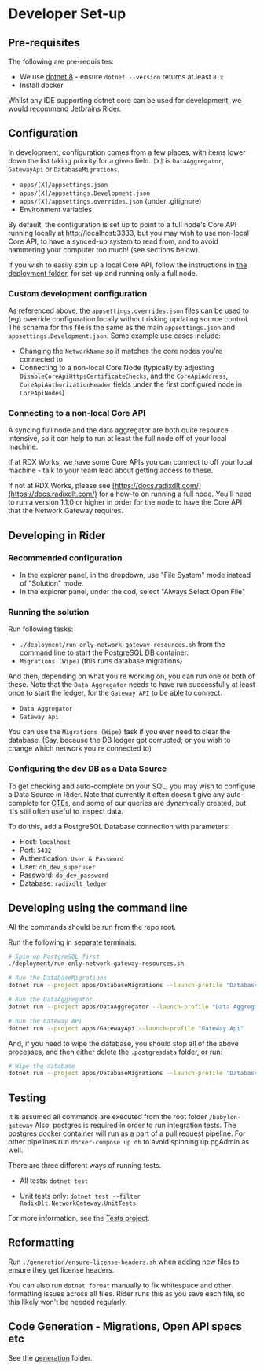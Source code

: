 # Developer Set-up

## Pre-requisites

The following are pre-requisites:
* We use [dotnet 8](https://dotnet.microsoft.com/en-us/download/dotnet/8.0) - ensure `dotnet --version` returns at least `8.x`
* Install docker

Whilst any IDE supporting dotnet core can be used for development, we would recommend Jetbrains Rider.

## Configuration

In development, configuration comes from a few places, with items lower down the list taking priority for a given field. `[X]` is `DataAggregator`, `GatewayApi` or `DatabaseMigrations`.

* `apps/[X]/appsettings.json`
* `apps/[X]/appsettings.Development.json`
* `apps/[X]/appsettings.overrides.json` (under .gitignore)
* Environment variables

By default, the configuration is set up to point to a full node's Core API running locally at http://localhost:3333, but you may wish to use non-local Core API, to have a synced-up system to read from, and to avoid hammering your computer too much! (see sections below).

If you wish to easily spin up a local Core API, follow the instructions in [the deployment folder](../deployment), for set-up and running only a full node.

### Custom development configuration

As referenced above, the `appsettings.overrides.json` files can be used to (eg) override configuration locally without risking updating source control. The schema for this file is the same as the main `appsettings.json` and `appsettings.Development.json`. Some example use cases include:

* Changing the `NetworkName` so it matches the core nodes you're connected to
* Connecting to a non-local Core Node (typically by adjusting `DisableCoreApiHttpsCertificateChecks`, and the `CoreApiAddress`, `CoreApiAuthorizationHeader` fields under the first configured node in `CoreApiNodes`)

### Connecting to a non-local Core API

A syncing full node and the data aggregator are both quite resource intensive, so it can help to run at least the full node off of your local machine.

If at RDX Works, we have some Core APIs you can connect to off your local machine - talk to your team lead about getting access to these.

If not at RDX Works, please see [https://docs.radixdlt.com/](https://docs.radixdlt.com/) for a how-to on running a full node.
You'll need to run a version 1.1.0 or higher in order for the node to have the Core API that the Network Gateway requires.

## Developing in Rider

### Recommended configuration

* In the explorer panel, in the dropdown, use "File System" mode instead of "Solution" mode.
* In the explorer panel, under the cod, select "Always Select Open File"

### Running the solution

Run following tasks:

* `./deployment/run-only-network-gateway-resources.sh` from the command line to start the PostgreSQL DB container.
* `Migrations (Wipe)` (this runs database migrations)

And then, depending on what you're working on, you can run one or both of these. Note that the `Data Aggregator` needs to have run successfully at least once to start the ledger, for the `Gateway API` to be able to connect.

* `Data Aggregator`
* `Gateway Api`

You can use the `Migrations (Wipe)` task if you ever need to clear the database. (Say, because the DB ledger got corrupted; or you wish to change which network you're connected to)

### Configuring the dev DB as a Data Source

To get checking and auto-complete on your SQL, you may wish to configure a Data Source in Rider. Note that currently it often doesn't give any auto-complete for [CTEs](https://www.postgresql.org/docs/current/queries-with.html), and some of our queries are dynamically created, but it's still often useful to inspect data.

To do this, add a PostgreSQL Database connection with parameters:
* Host: `localhost`
* Port: `5432`
* Authentication: `User & Password`
* User: `db_dev_superuser`
* Password: `db_dev_password`
* Database: `radixdlt_ledger`

## Developing using the command line

All the commands should be run from the repo root.

Run the following in separate terminals:

```bash
# Spin up PostgreSQL first
./deployment/run-only-network-gateway-resources.sh
```

```bash
# Run the DatabaseMigrations
dotnet run --project apps/DatabaseMigrations --launch-profile "Database Migrations"
```

```bash
# Run the DataAggregator
dotnet run --project apps/DataAggregator --launch-profile "Data Aggregator"
```

```bash
# Run the Gateway API
dotnet run --project apps/GatewayApi --launch-profile "Gateway Api"
```

And, if you need to wipe the database, you should stop all of the above processes, and then either delete the `.postgresdata` folder, or run:

```bash
# Wipe the database
dotnet run --project apps/DatabaseMigrations --launch-profile "Database Migrations with Wipe Database"
```

## Testing

It is assumed all commands are executed from the root folder `/babylon-gateway`
Also, postgres is required in order to run integration tests.
The postgres docker container will run as a part of a pull request pipeline.
For other pipelines run `docker-compose up db` to avoid spinning up pgAdmin as well.

There are three different ways of running tests.

- All tests: `dotnet test` 

- Unit tests only: `dotnet test --filter RadixDlt.NetworkGateway.UnitTests`

For more information, see the [Tests project](../../src/Tests).

## Reformatting

Run `./generation/ensure-license-headers.sh` when adding new files to ensure they get license headers.

You can also run `dotnet format` manually to fix whitespace and other formatting issues across all files. Rider runs this as you save each file, so this likely won't be needed regularly.

## Code Generation - Migrations, Open API specs etc

See the [generation](../generation) folder.
